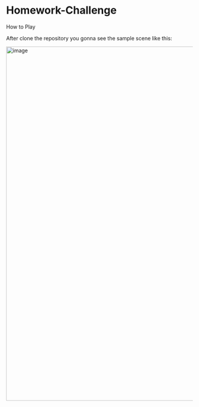 # Homework-Challenge

How to Play


After clone the repository you gonna see the sample scene like this:

<img width="1900" height="955" alt="image" src="https://github.com/user-attachments/assets/889e5192-20d7-4e08-b2c5-03a06404da95" />
